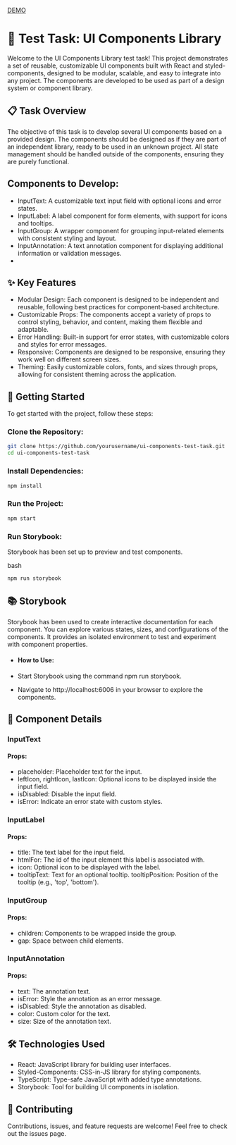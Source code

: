 [DEMO](https://official-artem.github.io/input-components/?path=/story/inputannotation--default)

# 🚀 Test Task: UI Components Library

Welcome to the UI Components Library test task! This project demonstrates a set of reusable, customizable UI components built with React and styled-components, designed to be modular, scalable, and easy to integrate into any project. The components are developed to be used as part of a design system or component library.

## 📋 Task Overview
The objective of this task is to develop several UI components based on a provided design. The components should be designed as if they are part of an independent library, ready to be used in an unknown project. All state management should be handled outside of the components, ensuring they are purely functional.

## Components to Develop:
- InputText: A customizable text input field with optional icons and error states.
- InputLabel: A label component for form elements, with support for icons and tooltips.
- InputGroup: A wrapper component for grouping input-related elements with consistent styling and layout.
- InputAnnotation: A text annotation component for displaying additional information or validation messages.
- 
## ✨ Key Features
- Modular Design: Each component is designed to be independent and reusable, following best practices for component-based architecture.
- Customizable Props: The components accept a variety of props to control styling, behavior, and content, making them flexible and adaptable.
- Error Handling: Built-in support for error states, with customizable colors and styles for error messages.
- Responsive: Components are designed to be responsive, ensuring they work well on different screen sizes.
- Theming: Easily customizable colors, fonts, and sizes through props, allowing for consistent theming across the application.

## 🚀 Getting Started
To get started with the project, follow these steps:

### Clone the Repository:

```bash
git clone https://github.com/yourusername/ui-components-test-task.git
cd ui-components-test-task
```

### Install Dependencies:

```bash
npm install

```

### Run the Project:

```bash
npm start
```

### Run Storybook:

Storybook has been set up to preview and test components.

bash
```bash
npm run storybook
```

## 📚 Storybook
Storybook has been used to create interactive documentation for each component. You can explore various states, sizes, and configurations of the components. It provides an isolated environment to test and experiment with component properties.

- #### How to Use:

- Start Storybook using the command npm run storybook.
- Navigate to http://localhost:6006 in your browser to explore the components.

## 🧩 Component Details
### InputText
#### Props:
- placeholder: Placeholder text for the input.
- leftIcon, rightIcon, lastIcon: Optional icons to be displayed inside the input field.
- isDisabled: Disable the input field.
- isError: Indicate an error state with custom styles.

### InputLabel
#### Props:
- title: The text label for the input field.
- htmlFor: The id of the input element this label is associated with.
- icon: Optional icon to be displayed with the label.
- tooltipText: Text for an optional tooltip.
tooltipPosition: Position of the tooltip (e.g., 'top', 'bottom').

### InputGroup
#### Props:
- children: Components to be wrapped inside the group.
- gap: Space between child elements.

### InputAnnotation
#### Props:
- text: The annotation text.
- isError: Style the annotation as an error message.
- isDisabled: Style the annotation as disabled.
- color: Custom color for the text.
- size: Size of the annotation text.

## 🛠️ Technologies Used
- React: JavaScript library for building user interfaces.
- Styled-Components: CSS-in-JS library for styling components.
- TypeScript: Type-safe JavaScript with added type annotations.
- Storybook: Tool for building UI components in isolation.

## 🤝 Contributing
Contributions, issues, and feature requests are welcome! Feel free to check out the issues page.
